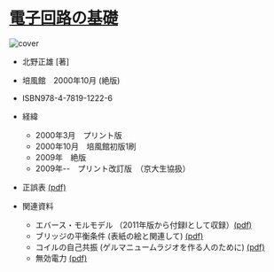 # [電子回路の基礎](https://www.amazon.co.jp/dp/456303553X/)
![cover](ec-cover.jpg)
* 北野正雄 [著]
* 培風館　2000年10月 (絶版)
* ISBN978-4-7819-1222-6

* 経緯
  * 2000年3月　プリント版
  * 2000年10月　培風館初版1刷
  * 2009年　絶版
  * 2009年--　プリント改訂版　（京大生協扱）

* 正誤表 [(pdf)](errata.pdf)

* 関連資料
  * エバース・モルモデル （2011年版から付録Iとして収録）[(pdf)](ebersmoll.pdf)
  * ブリッジの平衡条件 (表紙の絵と関連して) [(pdf)](bridge.pdf)
  * コイルの自己共振 (ゲルマニュームラジオを作る人のために) [(pdf)](coil.pdf)
  * 無効電力 [(pdf)](var.pdf)

